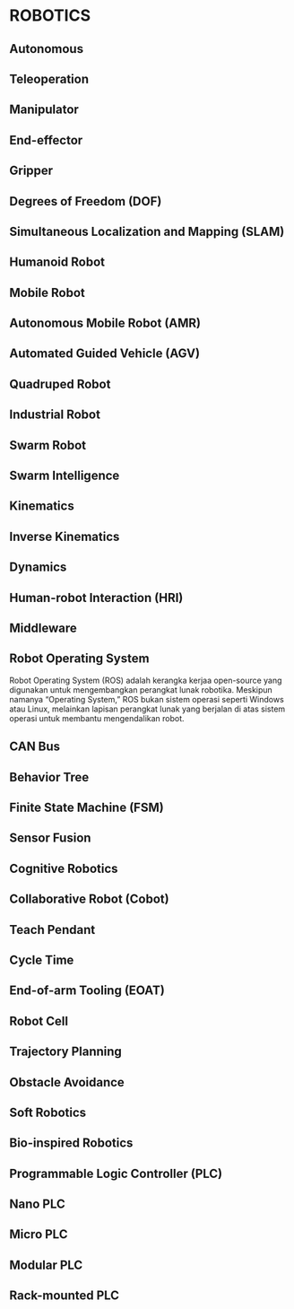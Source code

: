 # ROBOTICS

## Autonomous

## Teleoperation

## Manipulator

## End-effector

## Gripper

## Degrees of Freedom (DOF)

## Simultaneous Localization and Mapping (SLAM)

## Humanoid Robot

## Mobile Robot

## Autonomous Mobile Robot (AMR)

## Automated Guided Vehicle (AGV)

## Quadruped Robot

## Industrial Robot

## Swarm Robot

## Swarm Intelligence

## Kinematics

## Inverse Kinematics

## Dynamics

## Human-robot Interaction (HRI)

## Middleware

## Robot Operating System

Robot Operating System (ROS) adalah kerangka kerjaa open-source yang digunakan untuk mengembangkan perangkat lunak robotika. Meskipun namanya “Operating System,” ROS bukan sistem operasi seperti Windows atau Linux, melainkan lapisan perangkat lunak yang berjalan di atas sistem operasi untuk membantu mengendalikan robot.

## CAN Bus

## Behavior Tree

## Finite State Machine (FSM)

## Sensor Fusion

## Cognitive Robotics

## Collaborative Robot (Cobot)

## Teach Pendant

## Cycle Time

## End-of-arm Tooling (EOAT)

## Robot Cell

## Trajectory Planning

## Obstacle Avoidance

## Soft Robotics

## Bio-inspired Robotics

## Programmable Logic Controller (PLC)

## Nano PLC

## Micro PLC

## Modular PLC

## Rack-mounted PLC